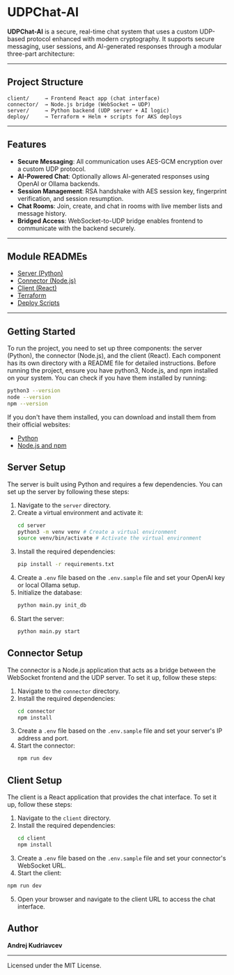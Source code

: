 # UDPChat-AI

**UDPChat-AI** is a secure, real-time chat system that uses a custom UDP-based protocol enhanced with modern cryptography. It supports secure messaging, user sessions, and AI-generated responses through a modular three-part architecture:

---

## Project Structure

```
client/     → Frontend React app (chat interface)
connector/  → Node.js bridge (WebSocket ↔ UDP)
server/     → Python backend (UDP server + AI logic)
deploy/     → Terraform + Helm + scripts for AKS deploys
```

---

## Features

- **Secure Messaging**: All communication uses AES-GCM encryption over a custom UDP protocol.
- **AI-Powered Chat**: Optionally allows AI-generated responses using OpenAI or Ollama backends.
- **Session Management**: RSA handshake with AES session key, fingerprint verification, and session resumption.
- **Chat Rooms**: Join, create, and chat in rooms with live member lists and message history.
- **Bridged Access**: WebSocket-to-UDP bridge enables frontend to communicate with the backend securely.

---

## Module READMEs

- [Server (Python)](server/README.md)
- [Connector (Node.js)](connector/README.md)
- [Client (React)](client/README.md)
- [Terraform](deploy/terraform/README.md)
- [Deploy Scripts](deploy/scripts/README.md)

---

## Getting Started

To run the project, you need to set up three components: the server (Python), the connector (Node.js), and the client (React). Each component has its own directory with a README file for detailed instructions.
Before running the project, ensure you have python3, Node.js, and npm installed on your system.
You can check if you have them installed by running:

```bash
python3 --version
node --version
npm --version
```

If you don't have them installed, you can download and install them from their official websites:
- [Python](https://www.python.org/downloads/)
- [Node.js and npm](https://nodejs.org/en/download/)

## Server Setup

The server is built using Python and requires a few dependencies. You can set up the server by following these steps:
1. Navigate to the `server` directory.
2. Create a virtual environment and activate it:
    ```bash
    cd server
    python3 -m venv venv # Create a virtual environment
    source venv/bin/activate # Activate the virtual environment
    ```
3. Install the required dependencies:
    ```bash
    pip install -r requirements.txt
    ```
4. Create a `.env` file based on the `.env.sample` file and set your OpenAI key or local Ollama setup.
5. Initialize the database:
    ```bash
    python main.py init_db
    ```
6. Start the server:
    ```bash
    python main.py start
    ```

## Connector Setup
The connector is a Node.js application that acts as a bridge between the WebSocket frontend and the UDP server. To set it up, follow these steps:
1. Navigate to the `connector` directory.
2. Install the required dependencies:
    ```bash
    cd connector
    npm install
    ```
3. Create a `.env` file based on the `.env.sample` file and set your server's IP address and port.
4. Start the connector:
    ```bash
    npm run dev
    ```

## Client Setup
The client is a React application that provides the chat interface. To set it up, follow these steps:
1. Navigate to the `client` directory.
2. Install the required dependencies:
    ```bash
    cd client
    npm install
    ```
3. Create a `.env` file based on the `.env.sample` file and set your connector's WebSocket URL.
4. Start the client:
```bash
npm run dev
```
5. Open your browser and navigate to the client URL to access the chat interface.

## Author

**Andrej Kudriavcev**

---

Licensed under the MIT License.
